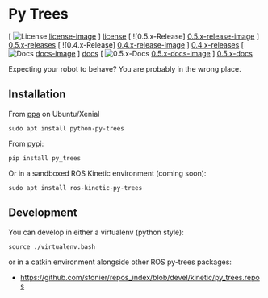# Py Trees

[ ![License] [license-image] ] [license]
[ ![0.5.x-Release] [0.5.x-release-image] ] [0.5.x-releases]
[ ![0.4.x-Release] [0.4.x-release-image] ] [0.4.x-releases]
[ ![Docs] [docs-image] ] [docs]
[ ![0.5.x-Docs] [0.5.x-docs-image] ] [0.5.x-docs]


[license-image]: https://img.shields.io/badge/License-BSD%203--Clause-blue.svg?style=plastic
[license]: LICENSE

[0.5.x-release-image]: http://img.shields.io/badge/release-0.5.x-green.svg?style=plastic
[0.5.x-releases]: https://github.com/stonier/py_trees/tree/release/0.5-kinetic
[0.4.x-release-image]: http://img.shields.io/badge/release-0.4.x-green.svg?style=plastic
[0.4.x-releases]: https://github.com/stonier/py_trees/tree/release/0.4-indigo-kinetic
[docs-image]: https://readthedocs.org/projects/py_trees/badge/?version=latest
[docs]: http://py-trees.readthedocs.io/en/latest
[0.5.x-docs-image]: http://img.shields.io/badge/docs-0.5.x-blue.svg?style=plastic
[0.5.x-docs]: http://py-trees.readthedocs.io/en/release-0.5-kinetic/

Expecting your robot to behave? You are probably in the wrong place.

## Installation

From [ppa](https://launchpad.net/~d-stonier/+archive/ubuntu/snorriheim) on Ubuntu/Xenial

```
sudo apt install python-py-trees
```

From [pypi](https://pypi.python.org/pypi/py_trees):

```
pip install py_trees
```

Or in a sandboxed ROS Kinetic environment (coming soon):

```
sudo apt install ros-kinetic-py-trees
```

## Development

You can develop in either a virtualenv (python style):

```
source ./virtualenv.bash
```

or in a catkin environment alongside other ROS py-trees packages:

* https://github.com/stonier/repos_index/blob/devel/kinetic/py_trees.repos

